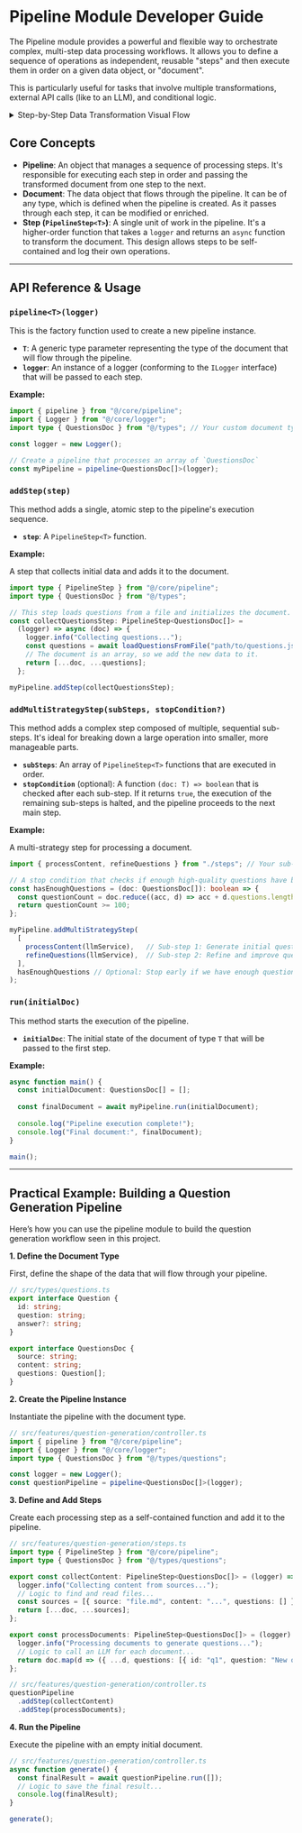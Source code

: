 # Pipeline Module Developer Guide

The Pipeline module provides a powerful and flexible way to orchestrate complex, multi-step data processing workflows. It allows you to define a sequence of operations as independent, reusable "steps" and then execute them in order on a given data object, or "document".

This is particularly useful for tasks that involve multiple transformations, external API calls (like to an LLM), and conditional logic.

<details>
<summary>Step-by-Step Data Transformation Visual Flow</summary>

```mermaid
flowchart TD
    A[Initial Document] --> B(Pipeline)
    subgraph B
        C[Step 1: collectContent] --> D[Step 2: processDocuments]
        D --> E[Step 3: refineDocuments]
        E -->|stopCondition met| F[Return Final Document]
        E -->|else| G[Fallback Step]
        G --> F
    end

```

</details>

## Core Concepts

- **Pipeline**: An object that manages a sequence of processing steps. It's responsible for executing each step in order and passing the transformed document from one step to the next.
- **Document**: The data object that flows through the pipeline. It can be of any type, which is defined when the pipeline is created. As it passes through each step, it can be modified or enriched.
- **Step (`PipelineStep<T>`)**: A single unit of work in the pipeline. It's a higher-order function that takes a `logger` and returns an `async` function to transform the document. This design allows steps to be self-contained and log their own operations.

---

## API Reference & Usage

### `pipeline<T>(logger)`

This is the factory function used to create a new pipeline instance.

- **`T`**: A generic type parameter representing the type of the document that will flow through the pipeline.
- **`logger`**: An instance of a logger (conforming to the `ILogger` interface) that will be passed to each step.

**Example:**

```typescript
import { pipeline } from "@/core/pipeline";
import { Logger } from "@/core/logger";
import type { QuestionsDoc } from "@/types"; // Your custom document type

const logger = new Logger();

// Create a pipeline that processes an array of `QuestionsDoc`
const myPipeline = pipeline<QuestionsDoc[]>(logger);
```

### `addStep(step)`

This method adds a single, atomic step to the pipeline's execution sequence.

- **`step`**: A `PipelineStep<T>` function.

**Example:**

A step that collects initial data and adds it to the document.

```typescript
import type { PipelineStep } from "@/core/pipeline";
import type { QuestionsDoc } from "@/types";

// This step loads questions from a file and initializes the document.
const collectQuestionsStep: PipelineStep<QuestionsDoc[]> = 
  (logger) => async (doc) => {
    logger.info("Collecting questions...");
    const questions = await loadQuestionsFromFile("path/to/questions.jsonl");
    // The document is an array, so we add the new data to it.
    return [...doc, ...questions];
  };

myPipeline.addStep(collectQuestionsStep);
```

### `addMultiStrategyStep(subSteps, stopCondition?)`

This method adds a complex step composed of multiple, sequential sub-steps. It's ideal for breaking down a large operation into smaller, more manageable parts.

- **`subSteps`**: An array of `PipelineStep<T>` functions that are executed in order.
- **`stopCondition`** (optional): A function `(doc: T) => boolean` that is checked after each sub-step. If it returns `true`, the execution of the remaining sub-steps is halted, and the pipeline proceeds to the next main step.

**Example:**

A multi-strategy step for processing a document.

```typescript
import { processContent, refineQuestions } from "./steps"; // Your sub-step implementations

// A stop condition that checks if enough high-quality questions have been generated.
const hasEnoughQuestions = (doc: QuestionsDoc[]): boolean => {
  const questionCount = doc.reduce((acc, d) => acc + d.questions.length, 0);
  return questionCount >= 100;
};

myPipeline.addMultiStrategyStep(
  [
    processContent(llmService),   // Sub-step 1: Generate initial questions
    refineQuestions(llmService),  // Sub-step 2: Refine and improve questions
  ],
  hasEnoughQuestions // Optional: Stop early if we have enough questions
);
```

### `run(initialDoc)`

This method starts the execution of the pipeline.

- **`initialDoc`**: The initial state of the document of type `T` that will be passed to the first step.

**Example:**

```typescript
async function main() {
  const initialDocument: QuestionsDoc[] = [];
  
  const finalDocument = await myPipeline.run(initialDocument);
  
  console.log("Pipeline execution complete!");
  console.log("Final document:", finalDocument);
}

main();
```

---

## Practical Example: Building a Question Generation Pipeline

Here’s how you can use the pipeline module to build the question generation workflow seen in this project.

**1. Define the Document Type**

First, define the shape of the data that will flow through your pipeline.

```typescript
// src/types/questions.ts
export interface Question {
  id: string;
  question: string;
  answer?: string;
}

export interface QuestionsDoc {
  source: string;
  content: string;
  questions: Question[];
}
```

**2. Create the Pipeline Instance**

Instantiate the pipeline with the document type.

```typescript
// src/features/question-generation/controller.ts
import { pipeline } from "@/core/pipeline";
import { Logger } from "@/core/logger";
import type { QuestionsDoc } from "@/types/questions";

const logger = new Logger();
const questionPipeline = pipeline<QuestionsDoc[]>(logger);
```

**3. Define and Add Steps**

Create each processing step as a self-contained function and add it to the pipeline.

```typescript
// src/features/question-generation/steps.ts
import type { PipelineStep } from "@/core/pipeline";
import type { QuestionsDoc } from "@/types/questions";

export const collectContent: PipelineStep<QuestionsDoc[]> = (logger) => async (doc) => {
  logger.info("Collecting content from sources...");
  // Logic to find and read files...
  const sources = [{ source: "file.md", content: "...", questions: [] }];
  return [...doc, ...sources];
};

export const processDocuments: PipelineStep<QuestionsDoc[]> = (logger) => async (doc) => {
  logger.info("Processing documents to generate questions...");
  // Logic to call an LLM for each document...
  return doc.map(d => ({ ...d, questions: [{ id: "q1", question: "New question?" }] }));
};

// src/features/question-generation/controller.ts
questionPipeline
  .addStep(collectContent)
  .addStep(processDocuments);
```

**4. Run the Pipeline**

Execute the pipeline with an empty initial document.

```typescript
// src/features/question-generation/controller.ts
async function generate() {
  const finalResult = await questionPipeline.run([]);
  // Logic to save the final result...
  console.log(finalResult);
}

generate();
```
